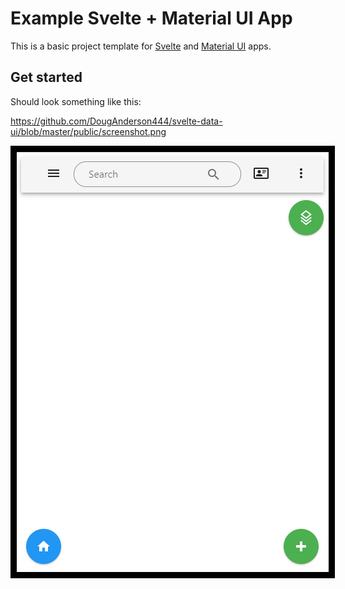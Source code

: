 # Example Svelte + Material UI App

This is a basic project template for [Svelte](https://svelte.dev) and [Material UI](https://svelte-materialify.vercel.app/) apps. 


## Get started

Should look something like this:

https://github.com/DougAnderson444/svelte-data-ui/blob/master/public/screenshot.png

<img src="https://github.com/DougAnderson444/svelte-data-ui/blob/master/public/screenshot.png" style="border:10px solid black;" />
